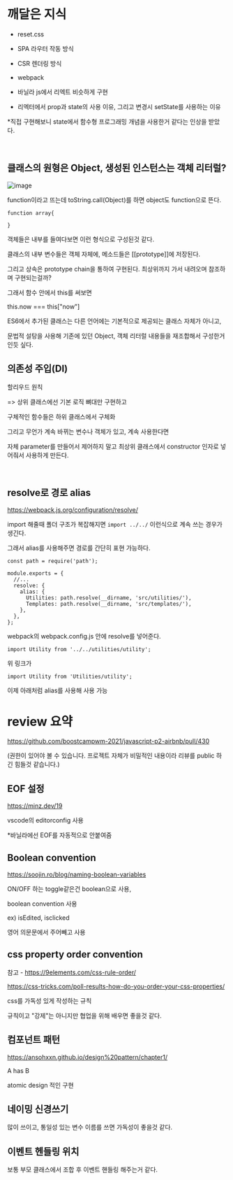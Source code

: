 # 깨달은 지식

- reset.css

- SPA 라우터 작동 방식

- CSR 렌더링 방식 

- webpack 

- 바닐라 js에서 리엑트 비슷하게 구현

- 리엑터에서 prop과 state의 사용 이유, 그리고 변경시 setState를 사용하는 이유 

*직접 구현해보니 state에서 함수형 프로그래밍 개념을 사용한거 같다는 인상을 받았다.

<br>

## 클래스의 원형은 Object, 생성된 인스턴스는 객체 리터럴?

![image](https://user-images.githubusercontent.com/40421183/132973361-b450b5e2-7c2f-4686-bb3f-d2ef0bec8b7e.png)

function이라고 뜨는데 toString.call(Object)를 하면 object도 function으로 뜬다.
```
function array{

}
```
객체들은 내부를 들여다보면 이런 형식으로 구성된것 같다.

클래스의 내부 변수들은 객체 자체에,
메소드들은 [[prototype]]에 저장된다.

그리고 상속은 prototype chain을 통하여 구현된다. 최상위까지 가서 내려오며 참조하며 구현되는걸까? 

그래서 함수 안에서 this를 써보면

this.now === this["now"]

ES6에서 추가된 클래스는 다른 언어에는 기본적으로 제공되는 클래스 자체가 아니고, 

문법적 설탕을 사용해 기존에 있던 Object, 객체 리터럴 내용들을
재조합해서 구성한거인듯 싶다.

## 의존성 주입(DI)

할리우드 원칙

=> 상위 클래스에선 기본 로직 뼈대만 구현하고

구체적인 함수들은 하위 클래스에서 구체화

그리고 무언가 계속 바뀌는 변수나 객체가 있고, 계속 사용한다면 

자체 parameter를 만들어서 제어하지 말고 최상위 클래스에서 constructor 인자로 넣어줘서 사용하게 만든다.

<br>

## resolve로 경로 alias

https://webpack.js.org/configuration/resolve/

import 해줄때 폴더 구조가 복잡해지면 ```import ../../``` 이런식으로 계속 쓰는 경우가 생긴다.

그래서 alias를 사용해주면 경로를 간단히 표현 가능하다. 

```
const path = require('path');

module.exports = {
  //...
  resolve: {
    alias: {
      Utilities: path.resolve(__dirname, 'src/utilities/'),
      Templates: path.resolve(__dirname, 'src/templates/'),
    },
  },
};
```
webpack의 webpack.config.js 안에 resolve를 넣어준다.


```
import Utility from '../../utilities/utility';
```
위 링크가 
```
import Utility from 'Utilities/utility';
```

이제 아래처럼 alias를 사용해 사용 가능 

# review 요약

https://github.com/boostcampwm-2021/javascript-p2-airbnb/pull/430

(권한이 있어야 볼 수 있습니다. 프로젝트 자체가 비밀적인 내용이라 리뷰를 public 하긴 힘들것 같습니다.)

## EOF 설정

https://minz.dev/19

vscode의 editorconfig 사용

*바닐라에선 EOF를 자동적으로 안붙여줌

## Boolean convention

https://soojin.ro/blog/naming-boolean-variables

ON/OFF 하는 toggle같은건 boolean으로 사용,

boolean convention 사용


ex) isEdited, isclicked

영어 의문문에서 주어빼고 사용

##  css property order convention
참고 - https://9elements.com/css-rule-order/

https://css-tricks.com/poll-results-how-do-you-order-your-css-properties/

css를 가독성 있게 작성하는 규칙

규칙이고 "강제"는 아니지만 협업을 위해 배우면 좋을것 같다. 

## 컴포넌트 패턴

https://ansohxxn.github.io/design%20pattern/chapter1/

A has B

atomic design 적인 구현

## 네이밍 신경쓰기

많이 쓰이고, 통일성 있는 변수 이름를 쓰면 가독성이 좋을것 같다.


## 이벤트 헨들링 위치

보통 부모 클래스에서 조합 후 이벤트 핸들링 해주는거 같다. 



 
